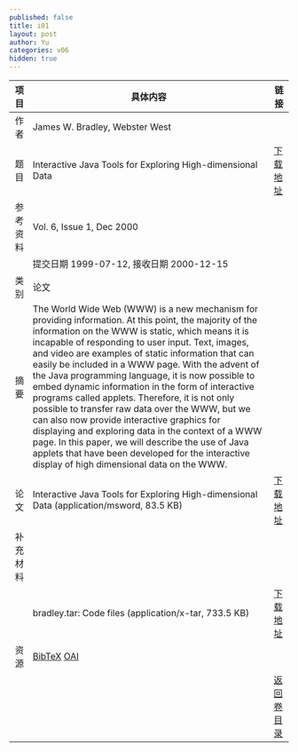 ```yaml
---
published: false
title: i01
layout: post
author: Yu
categories: v06
hidden: true
---
```


| 项目 | 具体内容 | 链接 |
|---:|---|---|
| 作者 | James W. Bradley, Webster West| |
| 题目 |Interactive Java Tools for Exploring High-dimensional Data | [下载地址](http://www.jstatsoft.org/v06/i01/paper) |
| 参考资料 |Vol. 6, Issue 1, Dec 2000 | |
| | 提交日期 1999-07-12, 接收日期 2000-12-15| | 
| 类别 | 论文| |
| 摘要 | The World Wide Web (WWW) is a new mechanism for providing information. At this point, the majority of the information on the WWW is static, which means it is incapable of responding to user input. Text, images, and video are examples of static information that can easily be included in a WWW page. With the advent of the Java programming language, it is now possible to embed dynamic information in the form of interactive programs called applets. Therefore, it is not only possible to transfer raw data over the WWW, but we can also now provide interactive graphics for displaying and exploring data in the context of a WWW page. In this paper, we will describe the use of Java applets that have been developed for the interactive display of high dimensional data on the WWW.| |
| 论文 | Interactive Java Tools for Exploring High-dimensional Data  (application/msword, 83.5 KB)| [下载地址](http://www.jstatsoft.org/v06/i01/paper) |
| 补充材料 | | |
| |bradley.tar: Code files  (application/x-tar, 733.5 KB)|  [下载地址](http://www.jstatsoft.org/v06/i01/supp/1) |
| 资源 | [BibTeX](http://www.jstatsoft.org/v06/i01/bibtex) [OAI](http://www.jstatsoft.org/oai?verb=GetRecord&identifier=oai.jstatsoft/v06/i01&prefix=oai_dc)| |
| |  | [返回卷目录]({{site.baseurl}}/volume/v06.html) |
